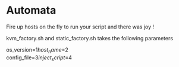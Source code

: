 # Automata
Fire up hosts  on the fly to run your script and there was joy !  

kvm_factory.sh and static_factory.sh takes the following parameters  

os_version=$1  
host_name=$2  
config_file=$3  
inject_script=$4  


